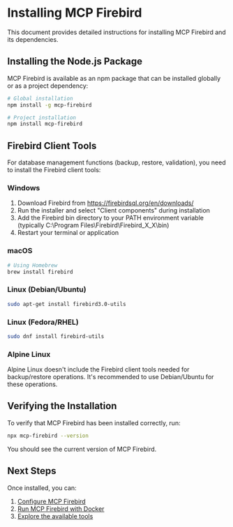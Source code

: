 # Installing MCP Firebird

This document provides detailed instructions for installing MCP Firebird and its dependencies.

## Installing the Node.js Package

MCP Firebird is available as an npm package that can be installed globally or as a project dependency:

```bash
# Global installation
npm install -g mcp-firebird

# Project installation
npm install mcp-firebird
```

## Firebird Client Tools

For database management functions (backup, restore, validation), you need to install the Firebird client tools:

### Windows

1. Download Firebird from https://firebirdsql.org/en/downloads/
2. Run the installer and select "Client components" during installation
3. Add the Firebird bin directory to your PATH environment variable
   (typically C:\Program Files\Firebird\Firebird_X_X\bin)
4. Restart your terminal or application

### macOS

```bash
# Using Homebrew
brew install firebird
```

### Linux (Debian/Ubuntu)

```bash
sudo apt-get install firebird3.0-utils
```

### Linux (Fedora/RHEL)

```bash
sudo dnf install firebird-utils
```

### Alpine Linux

Alpine Linux doesn't include the Firebird client tools needed for backup/restore operations.
It's recommended to use Debian/Ubuntu for these operations.

## Verifying the Installation

To verify that MCP Firebird has been installed correctly, run:

```bash
npx mcp-firebird --version
```

You should see the current version of MCP Firebird.

## Next Steps

Once installed, you can:

1. [Configure MCP Firebird](./configuration.md)
2. [Run MCP Firebird with Docker](./docker.md)
3. [Explore the available tools](./tools.md)
